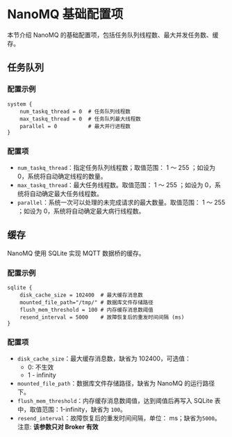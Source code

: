 # NanoMQ 基础配置项

本节介绍 NanoMQ 的基础配置项，包括任务队列线程数、最大并发任务数、缓存。 

## 任务队列
### 配置示例

```hcl
system {
    num_taskq_thread = 0  # 任务队列线程数
    max_taskq_thread = 0  # 任务队列最大线程数
    parallel = 0          # 最大并行进程数
}
```

### 配置项

- `num_taskq_thread`：指定任务队列线程数；取值范围： 1 ～ 255 ；如设为 0，系统将自动确定线程的数量。
- `max_taskq_thread`：最大任务线程数。取值范围： 1 ～ 255 ；如设为 0，系统将自动确定最大任务线程数。
- `parallel`：系统一次可以处理的未完成请求的最大数量。取值范围： 1 ～ 255 ；如设为 0，系统将自动确定最大病行线程数。

## 缓存 

NanoMQ 使用 SQLite 实现 MQTT 数据桥的缓存。

### 配置示例

```hcl
sqlite {
    disk_cache_size = 102400  # 最大缓存消息数
    mounted_file_path="/tmp/" # 数据库文件存储路径
    flush_mem_threshold = 100 # 内存缓存消息数阈值
    resend_interval = 5000    # 故障恢复后的重发时间间隔 (ms)
}
```

### 配置项

- `disk_cache_size`：最大缓存消息数，缺省为 102400，可选值：
  - 0:  不生效
  - 1 - infinity
- `mounted_file_path`：数据库文件存储路径，缺省为 NanoMQ 的运行路径下。
- `flush_mem_threshold`：内存缓存消息数阈值，达到阈值后再写入 SQLite 表中，取值范围：1-infinity，缺省为  `100`。
- `resend_interval`：故障恢复后的重发时间间隔，单位： ms；缺省为`5000`。注意: **该参数只对 Broker 有效** <!--@jaylin 这里不太理解-->
